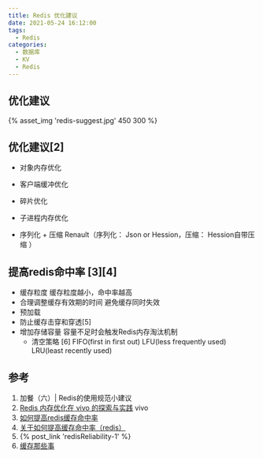 ```yaml
---
title: Redis 优化建议
date: 2021-05-24 16:12:00
tags:
  - Redis
categories:
  - 数据库  
  - KV
  - Redis
---
```


<p></p>
<!-- more -->

## 优化建议
{%  asset_img  'redis-suggest.jpg'  450  300  %}

## 优化建议[2]
+ 对象内存优化
+ 客户端缓冲优化
+ 碎片优化
+ 子进程内存优化

+ 序列化 + 压缩
  Renault（序列化： Json or Hession，压缩： Hession自带压缩 ）

## 提高redis命中率 [3][4]
+ 缓存粒度
  缓存粒度越小，命中率越高
+  合理调整缓存有效期的时间
  避免缓存同时失效
+ 预加载
+ 防止缓存击穿和穿透[5]
+ 增加存储容量
  容量不足时会触发Redis内存淘汰机制
  - 清空策略 [6]
   FIFO(first in first out)
   LFU(less frequently used)
   LRU(least recently used)
   
## 参考
1. 加餐（六）| Redis的使用规范小建议
2. [Redis 内存优化在 vivo 的探索与实践](https://zhuanlan.zhihu.com/p/506470564) vivo 
3. [如何提高redis缓存命中率](https://segmentfault.com/a/1190000023730820)
4. [关于如何提高缓存命中率（redis）](https://www.cnblogs.com/chenhaoyu/p/11308753.html)
5. {% post_link 'redisReliability-1' %}
6. [缓存那些事](https://tech.meituan.com/2017/03/17/cache-about.html)